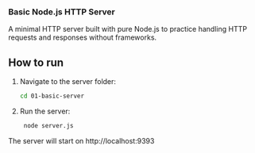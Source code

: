 ### Basic Node.js HTTP Server

A minimal HTTP server built with pure Node.js to practice handling HTTP requests and responses without frameworks.

## How to run

1. Navigate to the server folder:
   ```bash
   cd 01-basic-server
   ```
2. Run the server:
   ```bash
    node server.js
   ```
The server will start on http://localhost:9393
